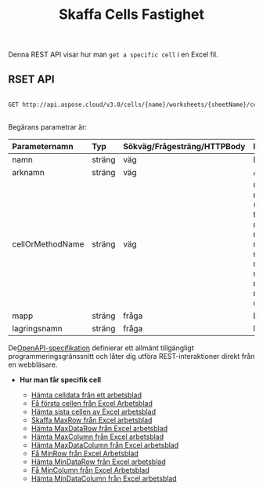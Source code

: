 ﻿---
title: Skaffa Cells Fastighet
type: docs
url: /sv/get-cells-properties/
weight: 130
---
Denna REST API visar hur man `get a specific cell` i en Excel fil.

## RSET API
 
```bash
 
GET http://api.aspose.cloud/v3.0/cells/{name}/worksheets/{sheetName}/cells/{cellOrMethodName}
 
```
 Begärans parametrar är:
 
| Parameternamn| Typ| Sökväg/Frågesträng/HTTPBody|Beskrivning|
|:- |:- |:- |:- |
| namn| sträng| väg| Dokument namn.|
| arknamn| sträng| väg| Arbetsbladsnamn.|
| cellOrMethodName| sträng| väg|Cellens eller metodnamnet. (Metodnamnsvärde: firstcell, endcell, maxrow, maxdatarow, maxcolumn, maxdatacolumn, minrow, mindatarow, mincolumn, mindatacolumn och cellName.)|
| mapp| sträng| fråga| Dokumentets mapp.|
| lagringsnamn| sträng| fråga| lagringsnamn.|
 
 De[OpenAPI-specifikation](https://apireference.aspose.cloud/cells/#/Cells/GetWorksheetCell) definierar ett allmänt tillgängligt programmeringsgränssnitt och låter dig utföra REST-interaktioner direkt från en webbläsare.


- **Hur man får specifik cell**

   - [Hämta celldata från ett arbetsblad](/cells/sv/get-cell-data-from-a-worksheet/)
   - [Få första cellen från Excel Arbetsblad](/cells/sv/get-first-cell-from-excel-worksheet/)
   - [Hämta sista cellen av Excel arbetsblad](/cells/sv/get-last-cell-of-excel-worksheet/)
   - [Skaffa MaxRow från Excel arbetsblad](/cells/sv/get-maxrow-from-excel-worksheet/)
   - [Hämta MaxDataRow från Excel arbetsblad](/cells/sv/get-maxdatarow-from-excel-worksheet/)
   - [Hämta MaxColumn från Excel arbetsblad](/cells/sv/get-maxcolumn-from-excel-worksheet/)
   - [Hämta MaxDataColumn från Excel arbetsblad](/cells/sv/get-maxdatacolumn-from-excel-worksheet/)
   - [Få MinRow från Excel Arbetsblad](/cells/sv/get-minrow-from-excel-worksheet/)
   - [Hämta MinDataRow från Excel arbetsblad](/cells/sv/get-mindatarow-from-excel-worksheet/)
   - [Få MinColumn från Excel Arbetsblad](/cells/sv/get-mincolumn-from-excel-worksheet/)
   - [Hämta MinDataColumn från Excel arbetsblad](/cells/sv/get-mindatacolumn-from-excel-worksheet/)
